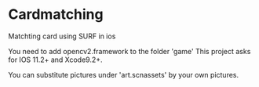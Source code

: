 # Cardmatching
Matchting card using SURF in ios

You need to add opencv2.framework to the folder 'game'
This project asks for IOS 11.2+ and Xcode9.2+.

You can substitute pictures under 'art.scnassets' by your own pictures.
